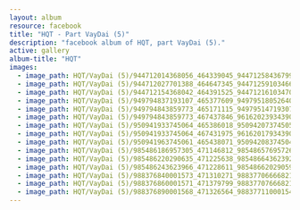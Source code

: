 ```yaml
---
layout: album
resource: facebook
title: "HQT - Part VayDai (5)"
description: "facebook album of HQT, part VayDai (5)."
active: gallery
album-title: "HQT"
images:
  - image_path: HQT/VayDai (5)/944712014368056_464339045_944712584367999_5046751847206773832_n.jpg
  - image_path: HQT/VayDai (5)/944712027701388_464647345_944712591034665_6014533605342674781_n.jpg
  - image_path: HQT/VayDai (5)/944712154368042_464391525_944712161034708_4886998488132399395_n.jpg
  - image_path: HQT/VayDai (5)/949794837193107_465377609_949795180526406_5632811992209379223_n.jpg
  - image_path: HQT/VayDai (5)/949794843859773_465171115_949795147193076_2406861883297902006_n.jpg
  - image_path: HQT/VayDai (5)/949794843859773_467437846_961620239343900_2266714784073739720_n.jpg
  - image_path: HQT/VayDai (5)/950941933745064_465386018_950942073745050_915006496380709982_n.jpg
  - image_path: HQT/VayDai (5)/950941933745064_467431975_961620179343906_3773713124753266913_n.jpg
  - image_path: HQT/VayDai (5)/950941963745061_465438071_950942083745049_6030165363536902072_n.jpg
  - image_path: HQT/VayDai (5)/985486186957305_471146812_985486576957266_4512428634412768179_n.jpg
  - image_path: HQT/VayDai (5)/985486220290635_471225638_985486643623926_9183223627821121511_n.jpg
  - image_path: HQT/VayDai (5)/985486243623966_471228611_985486620290595_7164690260672081099_n.jpg
  - image_path: HQT/VayDai (5)/988376840001573_471310271_988377066668217_421907412343853991_n.jpg
  - image_path: HQT/VayDai (5)/988376860001571_471379799_988377076668216_2559465952629289120_n.jpg
  - image_path: HQT/VayDai (5)/988376890001568_471326564_988377110001546_4412868617425712012_n.jpg
---
```


